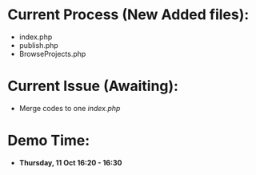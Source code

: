 # Current Process (New Added files):
- index.php
- publish.php
- BrowseProjects.php

# Current Issue (Awaiting):
- Merge codes to one _index.php_

# Demo Time:
- **Thursday, 11 Oct 16:20 - 16:30**
